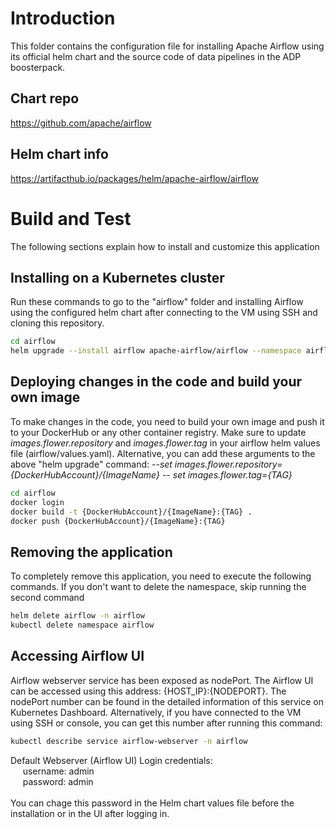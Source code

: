 # Introduction 
This folder contains the configuration file for installing Apache Airflow using its official helm chart and the source code of data pipelines in the ADP boosterpack.

## Chart repo
https://github.com/apache/airflow

## Helm chart info 
https://artifacthub.io/packages/helm/apache-airflow/airflow 

# Build and Test
The following sections explain how to install and customize this application

## Installing on a Kubernetes cluster 
Run these commands to go to the "airflow" folder and installing Airflow using the configured helm chart after connecting to the VM using SSH and cloning this repository.
```bash
cd airflow
helm upgrade --install airflow apache-airflow/airflow --namespace airflow --create-namespace -f values.yaml --debug
```

## Deploying changes in the code and build your own image
To make changes in the code, you need to build your own image and push it to your DockerHub or any other container registry. Make sure to update *images.flower.repository* and *images.flower.tag* in your airflow helm values file (airflow/values.yaml). Alternative, you can add these arguments to the above "helm upgrade" command: *--set images.flower.repository={DockerHubAccount}/{ImageName} -- set images.flower.tag={TAG}*

```bash
cd airflow
docker login
docker build -t {DockerHubAccount}/{ImageName}:{TAG} . 
docker push {DockerHubAccount}/{ImageName}:{TAG} 
```
## Removing the application
To completely remove this application, you need to execute the following commands. If you don't want to delete the namespace, skip running the second command
```bash
helm delete airflow -n airflow
kubectl delete namespace airflow
```

## Accessing Airflow UI
Airflow webserver service has been exposed as nodePort. The Airflow UI can be accessed using this address: {HOST_IP}:{NODEPORT}. The nodePort number can be found in the detailed information of this service on Kubernetes Dashboard. Alternatively, if you have connected to the VM using SSH or console, you can get this number after running this command:
```bash
kubectl describe service airflow-webserver -n airflow
```

Default Webserver (Airflow UI) Login credentials: \
&nbsp;&nbsp;&nbsp;&nbsp;&nbsp;username: admin\
&nbsp;&nbsp;&nbsp;&nbsp;&nbsp;password: admin\
\
You can chage this password in the Helm chart values file before the installation or in the UI after logging in.

